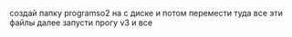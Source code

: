создай папку programso2 на c диске и потом перемести туда все эти файлы
далее запусти прогу v3 и все
